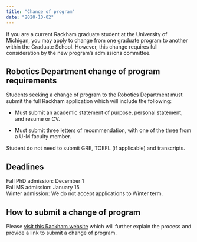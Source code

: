 ```yaml
---
title: "Change of program"
date: "2020-10-02"
---
```


If you are a current Rackham graduate student at the University of Michigan, you may apply to change from one graduate program to another within the Graduate School. However, this change requires full consideration by the new program’s admissions committee. 

## Robotics Department change of program requirements

Students seeking a change of program to the Robotics Department must submit the full Rackham application which will include the following:

- Must submit an academic statement of purpose, personal statement, and resume or CV.

- Must submit three letters of recommendation, with one of the three from a U-M faculty member.

Student do not need to submit GRE, TOEFL (if applicable) and transcripts.

## Deadlines

Fall PhD admission: December 1  
Fall MS admission: January 15  
Winter admission: We do not accept applications to Winter term.

## How to submit a change of program

Please [visit this Rackham website](https://rackham.umich.edu/admissions/current-and-former-rackham-students/) which will further explain the process and provide a link to submit a change of program.
